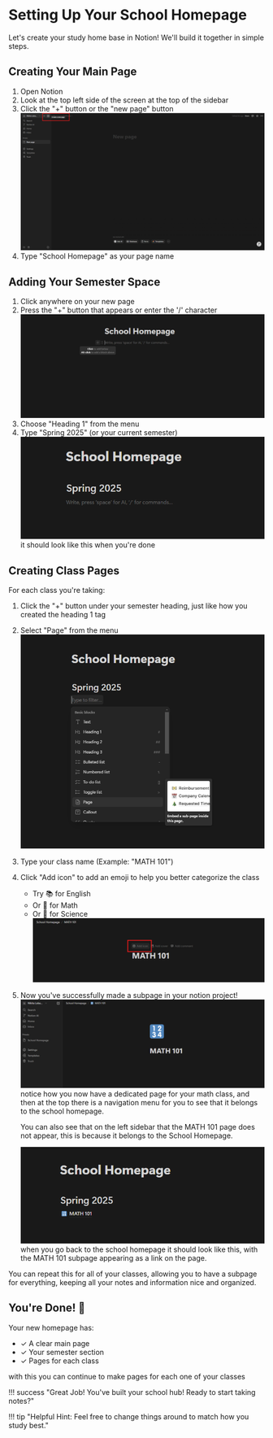 # Setting Up Your School Homepage

Let's create your study home base in Notion! We'll build it together in simple steps.

## Creating Your Main Page

1. Open Notion
2. Look at the top left side of the screen at the top of the sidebar
3. Click the "+" button or the "new page" button
   ![Screenshot showing the New Page button and where to add page name](assets/images/new-page.png)
4. Type "School Homepage" as your page name

## Adding Your Semester Space

1. Click anywhere on your new page
2. Press the "+" button that appears or enter the '/' character
   ![Screenshot showing where the plus button is](assets/images/semester-section.png)
3. Choose "Heading 1" from the menu
4. Type "Spring 2025" (or your current semester)
   ![Screenshow showing the finished semester section](assets/images/semester-section-done.png)
   it should look like this when you're done

## Creating Class Pages

For each class you're taking:

1. Click the "+" button under your semester heading, just like how you created the heading 1 tag
2. Select "Page" from the menu
   ![screenshot showing how to create a subpage](assets/images/create-subpage.png)
3. Type your class name (Example: "MATH 101")
4. Click "Add icon" to add an emoji to help you better categorize the class
    - Try 📚 for English
    - Or 🔢 for Math
    - Or 🧪 for Science
      ![screenshot showing how you can add an icon to a page for better organization](assets/images/add-icon.png)
5. Now you've successfully made a subpage in your notion project!
   ![Screenshot showing an example of a completed subpage](assets/images/subpage-complete.png)
   notice how you now have a dedicated page for your math class, and then at the top there is a navigation menu for you to see that it belongs to the school homepage.

    You can also see that on the left sidebar that the MATH 101 page does not appear, this is because it belongs to the School Homepage.

    ![screenshot showing the school homepage with the subpage in it](assets/images/school-homepage-after-subpage.png)
    when you go back to the school homepage it should look like this, with the MATH 101 subpage appearing as a link on the page.

You can repeat this for all of your classes, allowing you to have a subpage for everything, keeping all your notes and information nice and organized.

## You're Done! 🎉

Your new homepage has:

-   ✓ A clear main page
-   ✓ Your semester section
-   ✓ Pages for each class

with this you can continue to make pages for each one of your classes

!!! success "Great Job! You've built your school hub! Ready to start taking notes?"

!!! tip "Helpful Hint: Feel free to change things around to match how you study best."
